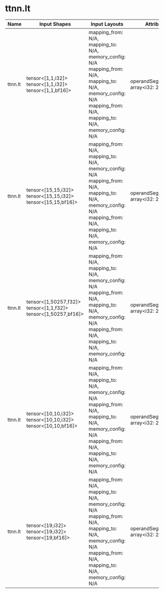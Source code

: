 # ttnn.lt

| Name | Input Shapes | Input Layouts | Attributes | Output Shapes | Output Layouts |
|------|--------------|---------------|------------|---------------|----------------|
| ttnn.lt | tensor<[1,1,i32]> <br> tensor<[1,1,i32]> <br> tensor<[1,1,bf16]> | mapping_from: N/A, mapping_to: N/A, memory_config: N/A <br> mapping_from: N/A, mapping_to: N/A, memory_config: N/A <br> mapping_from: N/A, mapping_to: N/A, memory_config: N/A | operandSegmentSizes: array<i32: 2, 1> | tensor<[1,1,bf16]> | mapping_from: N/A, mapping_to: N/A, memory_config: N/A |
| ttnn.lt | tensor<[15,15,i32]> <br> tensor<[15,15,i32]> <br> tensor<[15,15,bf16]> | mapping_from: N/A, mapping_to: N/A, memory_config: N/A <br> mapping_from: N/A, mapping_to: N/A, memory_config: N/A <br> mapping_from: N/A, mapping_to: N/A, memory_config: N/A | operandSegmentSizes: array<i32: 2, 1> | tensor<[15,15,bf16]> | mapping_from: N/A, mapping_to: N/A, memory_config: N/A |
| ttnn.lt | tensor<[1,50257,f32]> <br> tensor<[1,1,f32]> <br> tensor<[1,50257,bf16]> | mapping_from: N/A, mapping_to: N/A, memory_config: N/A <br> mapping_from: N/A, mapping_to: N/A, memory_config: N/A <br> mapping_from: N/A, mapping_to: N/A, memory_config: N/A | operandSegmentSizes: array<i32: 2, 1> | tensor<[1,50257,bf16]> | mapping_from: N/A, mapping_to: N/A, memory_config: N/A |
| ttnn.lt | tensor<[10,10,i32]> <br> tensor<[10,10,i32]> <br> tensor<[10,10,bf16]> | mapping_from: N/A, mapping_to: N/A, memory_config: N/A <br> mapping_from: N/A, mapping_to: N/A, memory_config: N/A <br> mapping_from: N/A, mapping_to: N/A, memory_config: N/A | operandSegmentSizes: array<i32: 2, 1> | tensor<[10,10,bf16]> | mapping_from: N/A, mapping_to: N/A, memory_config: N/A |
| ttnn.lt | tensor<[19,i32]> <br> tensor<[19,i32]> <br> tensor<[19,bf16]> | mapping_from: N/A, mapping_to: N/A, memory_config: N/A <br> mapping_from: N/A, mapping_to: N/A, memory_config: N/A <br> mapping_from: N/A, mapping_to: N/A, memory_config: N/A | operandSegmentSizes: array<i32: 2, 1> | tensor<[19,bf16]> | mapping_from: N/A, mapping_to: N/A, memory_config: N/A |
